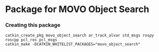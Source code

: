 # Package for MOVO Object Search

### Creating this package
```
catkin_create_pkg movo_object_search ar_track_alvar std_msgs rospy roscpp pcl_ros pcl_msgs
catkin_make -DCATKIN_WHITELIST_PACKAGES="movo_object_search"
```